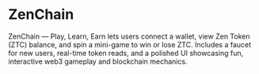 # ZenChain
ZenChain — Play, Learn, Earn lets users connect a wallet, view Zen Token (ZTC) balance, and spin a mini-game to win or lose ZTC. Includes a faucet for new users, real-time token reads, and a polished UI showcasing fun, interactive web3 gameplay and blockchain mechanics.
